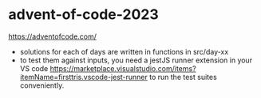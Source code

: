 # advent-of-code-2023
https://adventofcode.com/
- solutions for each of days are written in functions in src/day-xx
- to test them against inputs, you need a jestJS runner extension in your VS code https://marketplace.visualstudio.com/items?itemName=firsttris.vscode-jest-runner to run the test suites conveniently.